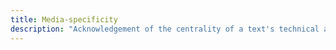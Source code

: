 ```yaml
---
title: Media-specificity
description: "Acknowledgement of the centrality of a text's technical attributes which combine to enact meaning, often associated with materiality"
---
```

